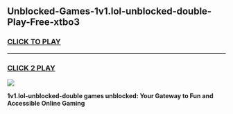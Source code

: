 
## Unblocked-Games-1v1.lol-unblocked-double-Play-Free-xtbo3
<h3>
<a href="https://premium76.site?title=1v1.lol-unblocked-double&ref=18A1">CLICK TO PLAY</a></h3>
<hr>

<h3>
<a href="https://premium76.site?title=1v1.lol-unblocked-double&ref=18A1">CLICK 2 PLAY</a>
  
</h3>

<a href="https://premium76.site?title=1v1.lol-unblocked-double&ref=18A1"><img src="https://clearcache.store/games.png"></a>


**1v1.lol-unblocked-double games unblocked: Your Gateway to Fun and Accessible Online Gaming**
